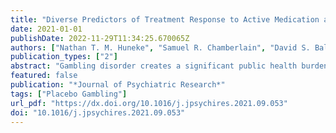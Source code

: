 ```yaml
---
title: "Diverse Predictors of Treatment Response to Active Medication and Placebo in Gambling Disorder"
date: 2021-01-01
publishDate: 2022-11-29T11:34:25.670065Z
authors: ["Nathan T. M. Huneke", "Samuel R. Chamberlain", "David S. Baldwin", "Jon E. Grant"]
publication_types: ["2"]
abstract: "Gambling disorder creates a significant public health burden. Despite decades of clinical trials, there are no licensed pharmacological treatments for gambling disorder. Contributing factors to this are the high placebo response rates seen in clinical trials, the heterogeneity of the disorder and high rates of psychiatric comorbidities. Indeed, a number of demographic and clinical variables have previously been associated with altered responses to pharmacotherapy, psychotherapy and placebo. Which variables are likely to predict response to one modality over another remains uncertain. We carried out multiple linear regression analyses in a pooled dataset from six treatment studies in gambling disorder with the aim of identifying predictors of treatment response. Potential predictors were identified a priori through hypothesis and entered into models including all patients, and subsequently for those randomized to active medication or placebo separately. We found that baseline severity of gambling symptoms and number of weeks completed in a trial were predictors of active medication response, while decreased baseline symptoms of anxiety, increased baseline symptoms of depression, and non-Caucasian ethnicity were associated with placebo response. Sensitivity analyses showed that these associations were robust to choices made during the analysis. Further research is required to understand whether controlling for these variables, or using enriched samples, improves assay sensitivity in placebo-controlled clinical trials for gambling disorder."
featured: false
publication: "*Journal of Psychiatric Research*"
tags: ["Placebo Gambling"]
url_pdf: "https://dx.doi.org/10.1016/j.jpsychires.2021.09.053"
doi: "10.1016/j.jpsychires.2021.09.053"
---
```


